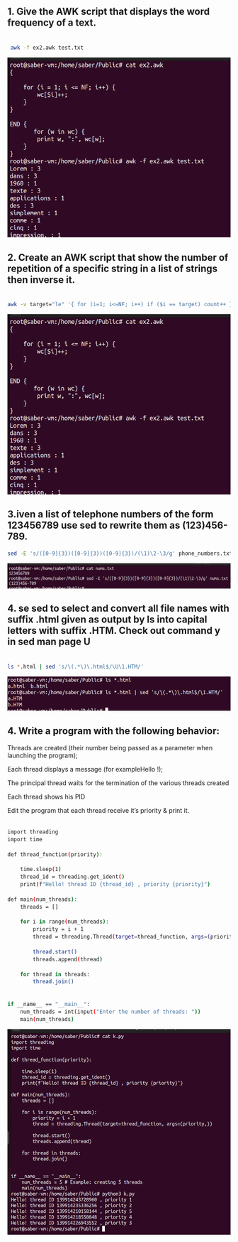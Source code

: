 ## 1. Give the AWK script that displays the word frequency of a text.
```bash

 awk -f ex2.awk test.txt
```
![Alt text](image-1.png)
## 2. Create an AWK script that show the number of repetition of a specific string in a list of strings then inverse it.
```bash

awk -v target="le" '{ for (i=1; i<=NF; i++) if ($i == target) count++ } END { print count }' test.txt
```
![Alt text](image-1.png)
## 3.iven a list of telephone numbers of the form 123456789 use sed to rewrite them as (123)456-789.
```bash
sed -E 's/([0-9]{3})([0-9]{3})([0-9]{3})/(\1)\2-\3/g' phone_numbers.txt  
```
![Alt text](image-2.png)
## 4. se sed to select and convert all file names with suffix .html given as output by ls into capital letters with suffix .HTM. Check out command y in sed man page U

```bash

ls *.html | sed 's/\(.*\)\.html$/\U\1.HTM/'
```
![Alt text](image-3.png)

## 4. Write a program with the following behavior: 

Threads are created (their number being passed as a parameter when launching the program);

Each thread displays a message (for exampleHello  !);

The principal thread waits for the termination of the various threads created

Each thread shows his PID

Edit the program that each thread receive it’s priority & print it.
```bash

import threading
import time

def thread_function(priority):

    time.sleep(1)
    thread_id = threading.get_ident()
    print(f"Hello! thread ID {thread_id} , priority {priority}")

def main(num_threads):
    threads = []
    
    for i in range(num_threads):
        priority = i + 1
        thread = threading.Thread(target=thread_function, args=(priority,))

        thread.start()
        threads.append(thread)
    
    for thread in threads:
        thread.join()


if __name__ == "__main__":
    num_threads = int(input("Enter the number of threads: "))
    main(num_threads)

```
![Alt text](image-4.png)